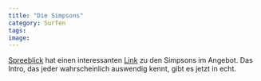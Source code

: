```yaml
---
title: "Die Simpsons"
category: Surfen
tags: 
image: 
---
```


[Spreeblick](http://www.spreeblick.com/) hat einen interessanten [Link](http://www.spreeblick.com/2006/03/06/simpsons-in-echt) zu den Simpsons im Angebot. Das Intro, das jeder wahrscheinlich auswendig kennt, gibt es jetzt in echt.